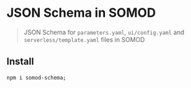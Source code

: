 # JSON Schema in SOMOD

> JSON Schema for `parameters.yaml`, `ui/config.yaml` and `serverless/template.yaml` files in SOMOD

## Install

```
npm i somod-schema;
```
